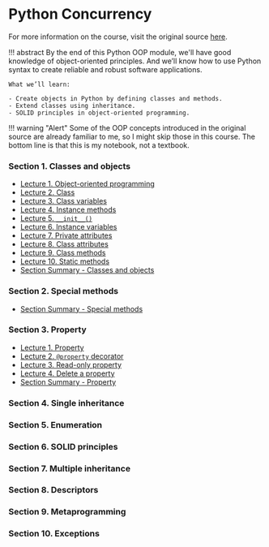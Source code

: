 # Python Concurrency

For more information on the course, visit the original source [here](https://www.pythontutorial.net/python-oop/).

!!! abstract
    By the end of this Python OOP module, we'll have good knowledge of object-oriented principles. And we’ll know how to use Python syntax to create reliable and robust software applications.

    What we’ll learn:

    - Create objects in Python by defining classes and methods.
    - Extend classes using inheritance.
    - SOLID principles in object-oriented programming.

!!! warning "Alert"
    Some of the OOP concepts introduced in the original source are already familiar to me, so I might skip those in this course. The bottom line is that this is my notebook, not a textbook.

### Section 1. Classes and objects

- [Lecture 1. Object-oriented programming](S01L01-Object-oriented-programming.md)
- [Lecture 2. Class](S01L02-Class.md)
- [Lecture 3. Class variables](S01L03-Class-variables.md)
- [Lecture 4. Instance methods](S01L04-Instance-methods.md)
- [Lecture 5. `__init__()`](S01L05-__init__.md)
- [Lecture 6. Instance variables](S01L06-Instance-variables.md)
- [Lecture 7. Private attributes](S01L07-Private-attributes.md)
- [Lecture 8. Class attributes](S01L08-Class-attributes.md)
- [Lecture 9. Class methods](S01L09-Class-methods.md)
- [Lecture 10. Static methods](S01L10-Static-methods.md)
- [Section Summary - Classes and objects]()

### Section 2. Special methods

- [Section Summary - Special methods](S02-Summary.md)

### Section 3. Property

- [Lecture 1. Property](S03L01-Property.md)
- [Lecture 2. `@property` decorator]()
- [Lecture 3. Read-only property]()
- [Lecture 4. Delete a property]()
- [Section Summary - Property]()

### Section 4. Single inheritance

### Section 5. Enumeration

### Section 6. SOLID principles

### Section 7. Multiple inheritance

### Section 8. Descriptors

### Section 9. Metaprogramming

### Section 10. Exceptions